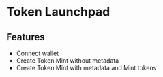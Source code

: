 # Token Launchpad

## Features

- Connect wallet
- Create Token Mint without metadata
- Create Token Mint with metadata and Mint tokens